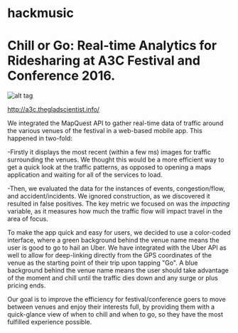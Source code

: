 # hackmusic

# Chill or Go: Real-time Analytics for Ridesharing at A3C Festival and Conference 2016.

![alt tag](https://raw.githubusercontent.com/thegladscientist/hackmusic/blob/master/assets/css/images/a3c-landingpage.jpeg)

http://a3c.thegladscientist.info/

We integrated the MapQuest API to gather real-time data of traffic around the various venues of the festival in a web-based mobile app. This happened in two-fold: 

-Firstly it displays the most recent (within a few ms) images for traffic surrounding the venues. We thought this would be a more efficient way to get a quick look at the traffic patterns, as opposed to opening a maps application and waiting for all of the services to load. 

-Then, we evaluated the data for the instances of events, congestion/flow, and accident/incidents. We ignored construction, as we discovered it resulted in false positives. The key metric we focused on was the *impacting* variable, as it measures how much the traffic flow will impact travel in the area of focus. 

To make the app quick and easy for users, we decided to use a color-coded interface, where a green background behind the venue name means the user is good to go to hail an Uber. We have integrated with the Uber API as well to allow for deep-linking directly from the GPS coordinates of the venue as the starting point of their trip upon tapping "Go". A blue background behind the venue name means the user should take advantage of the moment and chill until the traffic dies down and any surge or plus pricing ends.

Our goal is to improve the efficiency for festival/conference goers to move between venues and enjoy their interests full, by providing them with a quick-glance view of when to chill and when to go, so they have the most fulfilled experience possible. 


